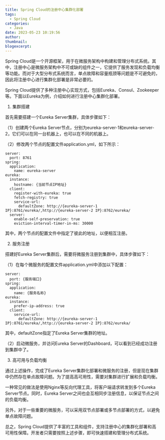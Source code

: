```yaml
---
title: Spring Cloud的注册中心集群化部署
tags:
  - Spring Cloud
categories:
  - Java
date: 2023-05-23 10:19:56
author:
thumbnail:
blogexcerpt:
---
```

Spring Cloud是一个开源框架，用于在微服务架构中构建和管理分布式系统。其中，注册中心是微服务架构中不可或缺的组件之一，它提供了服务发现和负载均衡等功能。而对于大型分布式系统而言，单点故障和容量瓶颈等问题是不可避免的，因此将注册中心进行集群化部署是非常必要的。

Spring Cloud提供了多种注册中心实现方式，包括Eureka、Consul、Zookeeper等。下面以Eureka为例，介绍如何进行注册中心集群化部署。

1. 集群搭建

首先需要搭建一个Eureka Server集群，具体步骤如下：

（1）创建两个Eureka Server节点，分别为eureka-server-1和eureka-server-2，它们可以在同一台机器上，也可以在不同的机器上。

（2）修改两个节点的配置文件application.yml，如下所示：

```
server:
  port: 8761
spring:
  application:
    name: eureka-server
eureka:
  instance:
    hostname: {当前节点IP地址}
  client:
    register-with-eureka: true
    fetch-registry: true
    service-url:
      defaultZone: http://{eureka-server-1 IP}:8761/eureka/,http://{eureka-server-2 IP}:8762/eureka/
  server:
    enable-self-preservation: true
    eviction-interval-timer-in-ms: 30000
```

其中，两个节点的配置文件中指定了彼此的地址，以便相互注册。

2. 服务注册

搭建好Eureka Server集群后，需要将微服务注册到集群中，具体步骤如下：

（1）在每个微服务的配置文件application.yml中添加以下配置：

```
server:
  port: {服务端口}
spring:
  application:
    name: {服务名称}
eureka:
  instance:
    prefer-ip-address: true
  client:
    service-url:
      defaultZone: http://{eureka-server-1 IP}:8761/eureka/,http://{eureka-server-2 IP}:8762/eureka/
```

其中，defaultZone指定了Eureka Server集群的地址。

（2）启动微服务，并访问Eureka Server的Dashboard，可以看到已经成功注册到集群中了。

3. 高可用与负载均衡

通过上述操作，完成了Eureka Server集群化部署和微服务的注册，但是现在集群中仍然存在单点故障问题。为了提高高可用性，需要对集群进行扩展和负载均衡。

一种常见的做法是使用Nginx等反向代理工具，将客户端请求转发到多个Eureka Server节点。同时，Eureka Server之间也会互相同步注册信息，以保证节点之间的负载均衡。

另外，对于一些重要的微服务，可以采用双节点部署或多节点部署的方式，以避免单点故障问题。

总之，Spring Cloud提供了丰富的工具和组件，支持注册中心的集群化部署和高可用性保障。开发者只需要按照上述步骤，即可快速搭建和管理分布式系统。
